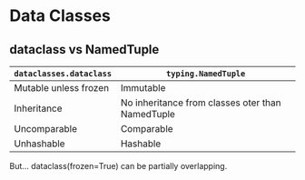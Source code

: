 # Data Classes

## dataclass vs NamedTuple

|`dataclasses.dataclass` | `typing.NamedTuple`|
|------------------------|--------------------|
| Mutable unless frozen | Immutable |
| Inheritance | No inheritance from classes oter than NamedTuple |
| Uncomparable | Comparable |
| Unhashable | Hashable |


But... dataclass(frozen=True) can be partially overlapping.
